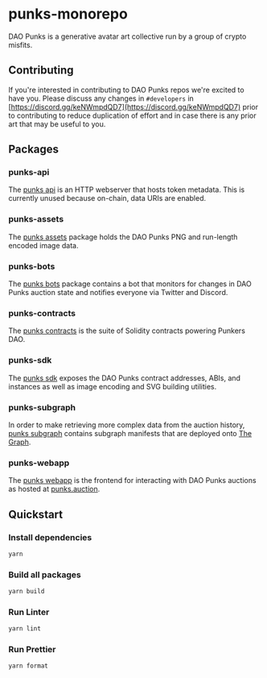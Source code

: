 # punks-monorepo

DAO Punks is a generative avatar art collective run by a group of crypto misfits.

## Contributing

If you're interested in contributing to DAO Punks repos we're excited to have you. Please discuss any changes in `#developers` in [https://discord.gg/keNWmpdQD7](https://discord.gg/keNWmpdQD7) prior to contributing to reduce duplication of effort and in case there is any prior art that may be useful to you.

## Packages

### punks-api

The [punks api](packages/punks-api) is an HTTP webserver that hosts token metadata. This is currently unused because on-chain, data URIs are enabled.

### punks-assets

The [punks assets](packages/punks-assets) package holds the DAO Punks PNG and run-length encoded image data.

### punks-bots

The [punks bots](packages/punks-bots) package contains a bot that monitors for changes in DAO Punks auction state and notifies everyone via Twitter and Discord.

### punks-contracts

The [punks contracts](packages/punks-contracts) is the suite of Solidity contracts powering Punkers DAO.

### punks-sdk

The [punks sdk](packages/punks-sdk) exposes the DAO Punks contract addresses, ABIs, and instances as well as image encoding and SVG building utilities.

### punks-subgraph

In order to make retrieving more complex data from the auction history, [punks subgraph](packages/punks-subgraph) contains subgraph manifests that are deployed onto [The Graph](https://thegraph.com).

### punks-webapp

The [punks webapp](packages/punks-webapp) is the frontend for interacting with DAO Punks auctions as hosted at [punks.auction](https://punks.auction).

## Quickstart

### Install dependencies

```sh
yarn
```

### Build all packages

```sh
yarn build
```

### Run Linter

```sh
yarn lint
```

### Run Prettier

```sh
yarn format
```
